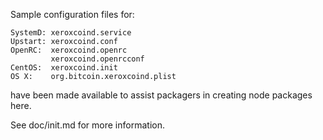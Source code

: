 Sample configuration files for:
```
SystemD: xeroxcoind.service
Upstart: xeroxcoind.conf
OpenRC:  xeroxcoind.openrc
         xeroxcoind.openrcconf
CentOS:  xeroxcoind.init
OS X:    org.bitcoin.xeroxcoind.plist
```
have been made available to assist packagers in creating node packages here.

See doc/init.md for more information.
